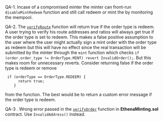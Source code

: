 QA-1. Incase of a compromised minter the minter can front-run  ```disableMintRedeem``` 
      function and still call redeem or mint the by monitoring the mempool.

QA-2. The [```verifyRoute```](https://github.com/code-423n4/2023-10-ethena/blob/ee67d9b542642c9757a6b826c82d0cae60256509/contracts/EthenaMinting.sol#L353C5-L354C19) function will return true if the order type is redeem.
      A user trying to verify his route addresses and ratios will always get true if 
      the order type is set to redeem.
      This makes a false positive assumption to the user where the user might 
      actually sign a mint order with the order type as redeem but this will have no 
      effect since the real transaction will be submitted by the minter through the 
      ```mint``` function which checks ```if (order.order_type != OrderType.MINT) revert InvalidOrder();```. But this makes room for unnecessary reverts. 
      Consider returning false if the order type is redeem or remove 
```
 if (orderType == OrderType.REDEEM) {
      return true;
    }
``` 
from the function.
The best would be to return a custom error message if the order type is redeem.

QA-3 . Wrong error passed in the [```verifyOrder```](https://github.com/code-423n4/2023-10-ethena/blob/ee67d9b542642c9757a6b826c82d0cae60256509/contracts/EthenaMinting.sol#L343C5-L343C65) function in **EthenaMinting.sol** contract. Use ```InvalidAddress()``` instead.